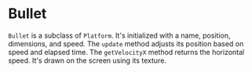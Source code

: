 # Bullet

`Bullet` is a subclass of `Platform`. It's initialized with a name, position, dimensions, and speed. The `update` method adjusts its position based on speed and elapsed time. The `getVelocityX` method returns the horizontal speed. It's drawn on the screen using its texture.